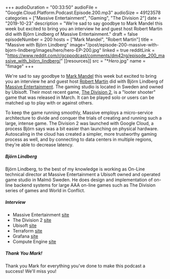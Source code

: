 +++
audioDuration = "00:33:50"
audioFile = "Google.Cloud.Platform.Podcast.Episode.200.mp3"
audioSize = 49123578
categories = ["Massive Entertainment", "Gaming", "The Division 2"]
date = "2019-10-23"
description = "We're sad to say goodbye to Mark Mandel this week but excited to bring you an interview he and guest host Robert Martin did with Björn Lindberg of Massive Entertainment."
draft = false
episodeNumber = 200
hosts = ["Mark Mandel", "Robert Martin"]
title = "Massive with Björn Lindberg"
image="/post/episode-200-massive-with-bjorn-lindberg/images/hero/hero-EP-200.jpg"
linked = true
redditLink = "https://www.reddit.com/r/gcppodcast/comments/dm42rg/episode_200_massive_with_björn_lindberg/"
[[resources]]
  src = "**Hero*.jpg"
  name = "fimage"
+++

We're sad to say goodbye to [Mark Mandel](https://twitter.com/Neurotic) this week but excited to bring you an interview he and guest host [Robert Martin](https://twitter.com/cloudrobx) did with Björn Lindberg of [Massive Entertainment](https://www.massive.se/). The gaming studio is located in Sweden and owned by Ubisoft. Their most recent game, [The Division 2](https://tomclancy-thedivision.ubisoft.com/game/en-us/home), is a "looter shooter" game that was released in March. It can be played solo or users can be matched up to play with or against others.

To keep the game running smoothly, Massive employs a micro-service architecture to divide and conquer the trials of creating and running such a large, intense game. The Division 2 was launched with Google Cloud, a process Björn says was a bit easier than launching on physical hardware. Autoscaling in the cloud has created a simpler, more trustworthy gaming process as well, and by connecting to data centers in multiple regions, they're able to decrease latency.

<!--more-->

##### Björn Lindberg

Björn Lindberg, to the best of my knowledge is working as On-Line technical director at Massive Entertainment a Ubisoft owned and operated game studio in Malmö Sweden. He does design and implementation of on-line backend systems for large AAA on-line games such as The Division series of games and World in Conflict.

##### Interview

* Massive Entertainment [site](https://www.massive.se/)
* The Division 2 [site](https://tomclancy-thedivision.ubisoft.com/game/en-us/home)
* Ubisoft [site](https://www.ubisoft.com)
* Terraform [site](https://www.terraform.io)
* Grafana [site](https://grafana.com)
* Compute Engine [site](https://cloud.google.com/compute/)

##### Thank You Mark!

Thank you Mark for everything you've done to make this podcast a success! We'll miss you!
